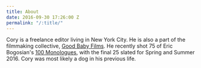 ```yaml
---
title: About
date: 2016-09-30 17:26:00 Z
permalink: "/:title/"
---
```


Cory is a freelance editor living in New York City. He is also a part of the filmmaking collective, [Good Baby Films](http://www.goodbabyfilms.com). He recently shot 75 of Eric Bogosian's [100 Monologues](http://www.100monologues.com), with the final 25 slated for Spring and Summer 2016. Cory was most likely a dog in his previous life.